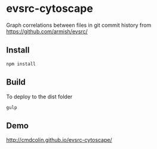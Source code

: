 # evsrc-cytoscape

Graph correlations between files in git commit history from https://github.com/armish/evsrc/


## Install

    npm install

## Build

To deploy to the dist folder

    gulp


## Demo


http://cmdcolin.github.io/evsrc-cytoscape/
